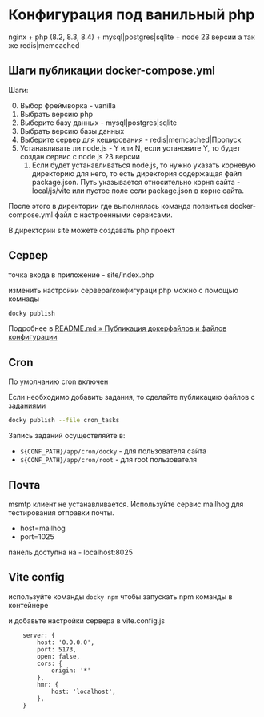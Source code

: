 # Конфигурация под ванильный php

nginx + php (8.2, 8.3, 8.4) + mysql|postgres|sqlite + node 23 версии
а так же redis|memcached

## Шаги публикации docker-compose.yml

Шаги:

0. Выбор фреймворка - vanilla
1. Выбрать версию php
2. Выберите базу данных - mysql|postgres|sqlite
3. Выбрать версию базы данных
4. Выберите сервер для кеширования - redis|memcached|Пропуск
5. Устанавливать ли node.js - Y или N, если установите Y, то будет создан сервис с node js 23 версии
    1. Если будет устанавливаться node.js, то нужно указать корневую директорию для него, то есть директория содержащая файл package.json. Путь указывается относительно корня сайта - local/js/vite или пустое поле если package.json в корне сайта.

После этого в директории где выполнялась команда появиться docker-compose.yml файл с настроенными сервисами.

В директории site можете создавать php проект

## Сервер

точка входа в приложение - site/index.php

изменить настройки сервера/конфигураци php можно с помощью комнады 

```bash
docky publish
```

Подробнее в [README.md » Публикация докерфайлов и файлов конфигурации](../README.md#публикация-докерфайлов-и-файлов-конфигурации)

## Cron

По умолчанию cron включен

Если необходимо добавить задания, то сделайте публикацию файлов с заданиями

```bash
docky publish --file cron_tasks
```

Запись заданий осуществляйте в:
- `${CONF_PATH}/app/cron/docky` - для пользователя сайта
- `${CONF_PATH}/app/cron/root` - для root пользователя

## Почта

msmtp клиент не устанавливается.
Используйте сервис mailhog для тестирования отправки почты.

- host=mailhog
- port=1025

панель доступна на - localhost:8025

## Vite config 

используйте команды ```docky npm``` чтобы запускать npm команды в контейнере

и добавьте настройки сервера в vite.config.js 

```
    server: {
        host: '0.0.0.0',
        port: 5173,
        open: false,
        cors: {
            origin: '*'
        },
        hmr: {
            host: 'localhost',
        },
    }
```

